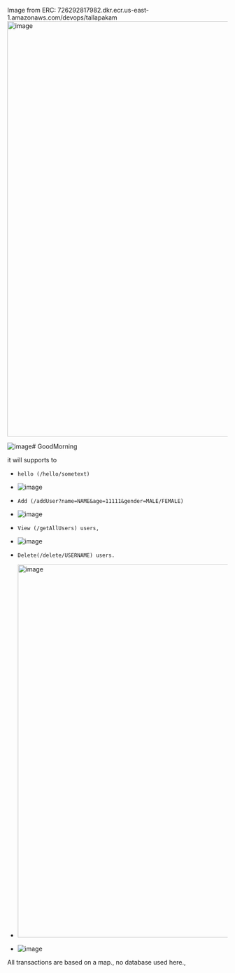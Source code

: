 Image from ERC: 726292817982.dkr.ecr.us-east-1.amazonaws.com/devops/tallapakam
<img width="950" alt="image" src="https://github.com/user-attachments/assets/83c436c0-4059-443d-a28f-50c9f44c9fba" />

![image](https://github.com/user-attachments/assets/5982f7b1-a8fc-4c78-9906-6d96d49ad183)﻿# GoodMorning

it will supports to 
*     hello (/hello/sometext)
* ![image](https://github.com/user-attachments/assets/750a2de2-5265-45dc-9f95-f6dcc33a56e0)

*     Add (/addUser?name=NAME&age=11111&gender=MALE/FEMALE)
* ![image](https://github.com/user-attachments/assets/cd1955a9-b738-40b7-a194-695af3bbe2a4)

*     View (/getAllUsers) users,
* ![image](https://github.com/user-attachments/assets/b4232d0a-f55c-4d15-8356-0344c3ed4be8)

*     Delete(/delete/USERNAME) users.
* <img width="853" alt="image" src="https://github.com/user-attachments/assets/669774f2-dbdd-4fe6-b68a-b6a8b8fd4f6a" />
* ![image](https://github.com/user-attachments/assets/c8d2d6dc-91ba-44a3-b105-5f2dfd37198a)


All transactions are based on a map., no database used here.,

